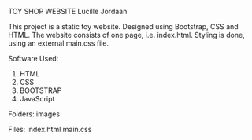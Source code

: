 TOY SHOP WEBSITE
Lucille Jordaan

This project is a static toy website.
Designed using Bootstrap, CSS and HTML.
The website consists of one page, i.e. index.html.
Styling is done, using an external main.css file.


Software Used:
1. HTML
2. CSS
3. BOOTSTRAP
4. JavaScript

Folders:
images

Files:
index.html
main.css


